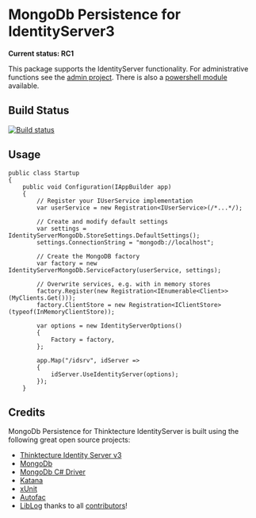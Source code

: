# MongoDb Persistence for IdentityServer3 #

**Current status: RC1**

This package supports the IdentityServer functionality. For administrative functions see the [admin project](https://github.com/jageall/IdentityServer3.Admin.MongoDb). There is also a [powershell module](https://github.com/jageall/IdentityServer3.AdminModule) available.

## Build Status ##
[![Build status](https://ci.appveyor.com/api/projects/status/gvfsmakv08fmxo68?svg=true)](https://ci.appveyor.com/project/jageall/identityserver-v3-mongodb)

## Usage ##

    public class Startup
    {
        public void Configuration(IAppBuilder app)
        {
            // Register your IUserService implementation
            var userService = new Registration<IUserService>(/*...*/);

            // Create and modify default settings
            var settings = IdentityServerMongoDb.StoreSettings.DefaultSettings();
            settings.ConnectionString = "mongodb://localhost";

            // Create the MongoDB factory
            var factory = new IdentityServerMongoDb.ServiceFactory(userService, settings);

            // Overwrite services, e.g. with in memory stores
            factory.Register(new Registration<IEnumerable<Client>>(MyClients.Get()));
            factory.ClientStore = new Registration<IClientStore>(typeof(InMemoryClientStore));

            var options = new IdentityServerOptions()
            {
                Factory = factory,
            };

            app.Map("/idsrv", idServer =>
            {
                idServer.UseIdentityServer(options);
            });
        }

## Credits ##
MongoDb Persistence for Thinktecture IdentityServer is built using the following great open source projects:
- [Thinktecture Identity Server v3](https://github.com/identityserver/identityserver3)
- [MongoDb](http://www.mongodb.org/)
- [MongoDb C# Driver](https://github.com/mongodb/mongo-csharp-driver)
- [Katana](https://katanaproject.codeplex.com/)
- [xUnit](https://github.com/xunit)
- [Autofac](http://autofac.org/)
- [LibLog](https://github.com/damianh/liblog)
thanks to all [contributors](https://github.com/jageall/IdentityServer3.MongoDb/graphs/contributors)!
